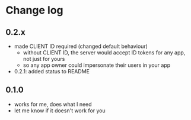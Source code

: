 # Change log

## 0.2.x

- made CLIENT ID required (changed default behaviour)
  - without CLIENT ID, the server would accept ID tokens for any app, not just for yours
  - so any app owner could impersonate their users in your app
- 0.2.1: added status to README

## 0.1.0

- works for me, does what I need
- let me know if it doesn't work for you
